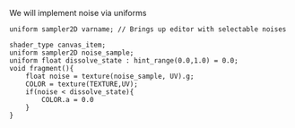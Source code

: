 We will implement noise via  uniforms

```
uniform sampler2D varname; // Brings up editor with selectable noises
```


```Godot
shader_type canvas_item;
uniform sampler2D noise_sample;
uniform float dissolve_state : hint_range(0.0,1.0) = 0.0;
void fragment(){
	float noise = texture(noise_sample, UV).g;
	COLOR = texture(TEXTURE,UV);
	if(noise < dissolve_state){
		COLOR.a = 0.0
	}
}
```